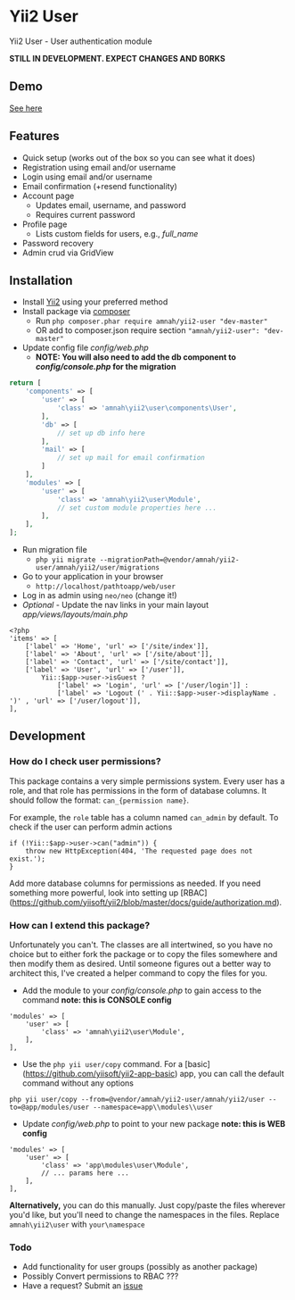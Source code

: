 Yii2 User
=========

Yii2 User - User authentication module

**STILL IN DEVELOPMENT. EXPECT CHANGES AND B0RKS**

## Demo

[See here](http://yii2.amnahdev.com/user)

## Features

* Quick setup (works out of the box so you can see what it does)
* Registration using email and/or username
* Login using email and/or username
* Email confirmation (+resend functionality)
* Account page
    * Updates email, username, and password
    * Requires current password
* Profile page
    * Lists custom fields for users, e.g., *full_name*
* Password recovery
* Admin crud via GridView

## Installation

* Install [Yii2](http://www.yiiframework.com/download) using your preferred method
* Install package via [composer](http://getcomposer.org/download/)
    * Run ```php composer.phar require amnah/yii2-user "dev-master"```
    * OR add to composer.json require section ```"amnah/yii2-user": "dev-master"```
* Update config file *config/web.php*
    * **NOTE: You will also need to add the db component to *config/console.php* for the migration**

```php
return [
    'components' => [
        'user' => [
            'class' => 'amnah\yii2\user\components\User',
        ],
        'db' => [
            // set up db info here
        ],
        'mail' => [
            // set up mail for email confirmation
        ]
    ],
    'modules' => [
        'user' => [
            'class' => 'amnah\yii2\user\Module',
            // set custom module properties here ...
        ],
    ],
];
```

* Run migration file
    * ```php yii migrate --migrationPath=@vendor/amnah/yii2-user/amnah/yii2/user/migrations```
* Go to your application in your browser
    * ```http://localhost/pathtoapp/web/user```
* Log in as admin using ```neo/neo``` (change it!)
* *Optional* - Update the nav links in your main layout *app/views/layouts/main.php*

```
<?php
'items' => [
    ['label' => 'Home', 'url' => ['/site/index']],
    ['label' => 'About', 'url' => ['/site/about']],
    ['label' => 'Contact', 'url' => ['/site/contact']],
    ['label' => 'User', 'url' => ['/user']],
        Yii::$app->user->isGuest ?
            ['label' => 'Login', 'url' => ['/user/login']] :
            ['label' => 'Logout (' . Yii::$app->user->displayName . ')' , 'url' => ['/user/logout']],
],
```


## Development

### How do I check user permissions?

This package contains a very simple permissions system. Every user has a role, and that role has permissions
in the form of database columns. It should follow the format: ```can_{permission name}```.

For example, the ```role``` table has a column named ```can_admin``` by default. To check if the user can
perform admin actions

```
if (!Yii::$app->user->can("admin")) {
    throw new HttpException(404, 'The requested page does not exist.');
}
```

Add more database columns for permissions as needed. If you need something more powerful, look into setting
up [RBAC] (https://github.com/yiisoft/yii2/blob/master/docs/guide/authorization.md).

### How can I extend this package?

Unfortunately you can't. The classes are all intertwined, so you have no choice but to either fork the
package or to copy the files somewhere and then modify them as desired. Until someone figures out a better
way to architect this, I've created a helper command to copy the files for you.

* Add the module to your *config/console.php* to gain access to the command **note: this is CONSOLE config**

```
'modules' => [
    'user' => [
        'class' => 'amnah\yii2\user\Module',
    ],
],
```

* Use the ```php yii user/copy``` command. For a [basic]
(https://github.com/yiisoft/yii2-app-basic) app, you can call the default command without any options

```
php yii user/copy --from=@vendor/amnah/yii2-user/amnah/yii2/user --to=@app/modules/user --namespace=app\\modules\\user
```

* Update *config/web.php* to point to your new package **note: this is WEB config**

```
'modules' => [
    'user' => [
        'class' => 'app\modules\user\Module',
        // ... params here ...
    ],
],
```

**Alternatively,** you can do this manually. Just copy/paste the files wherever you'd like,
but you'll need to change the namespaces in the files. Replace ```amnah\yii2\user``` with ```your\namespace```

### Todo
* Add functionality for user groups (possibly as another package)
* Possibly Convert permissions to RBAC ???
* Have a request? Submit an [issue](https://github.com/amnah/yii2-user/issues)